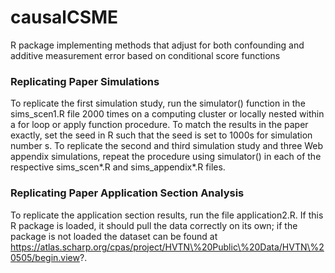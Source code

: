 # causalCSME
R package implementing methods that adjust for both confounding and additive measurement error based on conditional score functions

### Replicating Paper Simulations

To replicate the first simulation study, run the simulator() function in the sims_scen1.R file 2000 times on a computing cluster or locally nested within a for loop or apply function procedure. To match the results in the paper exactly, set the seed in R such that the seed is set to 1000s for simulation number s. To replicate the second and third simulation study and three Web appendix simulations, repeat the procedure using simulator() in each of the respective sims_scen*.R and sims_appendix*.R files.

### Replicating Paper Application Section Analysis

To replicate the application section results, run the file application2.R. If this R package is loaded, it should pull the data correctly on its own; if the package is not loaded the dataset can be found at https://atlas.scharp.org/cpas/project/HVTN\%20Public\%20Data/HVTN\%20505/begin.view?.
